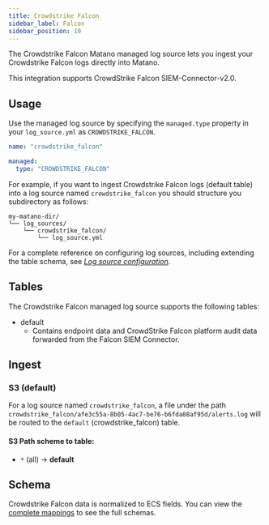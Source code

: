 ```yaml
---
title: Crowdstrike Falcon
sidebar_label: Falcon
sidebar_position: 10
---
```


The Crowdstrike Falcon Matano managed log source lets you ingest your Crowdstrike Falcon logs directly into Matano.

This integration supports CrowdStrike Falcon SIEM-Connector-v2.0.

## Usage

Use the managed log source by specifying the `managed.type` property in your `log_source.yml` as `CROWDSTRIKE_FALCON`.

```yml
name: "crowdstrike_falcon"

managed:
  type: "CROWDSTRIKE_FALCON"
```

For example, if you want to ingest Crowdstrike Falcon logs (default table) into a log source named `crowdstrike_falcon` you should structure you subdirectory as follows:

```
my-matano-dir/
└── log_sources/
    └── crowdstrike_falcon/
        └── log_source.yml
```

For a complete reference on configuring log sources, including extending the table schema, see [_Log source configuration_](../configuration.md).

## Tables

The Crowdstrike Falcon managed log source supports the following tables:

- default
  - Contains endpoint data and CrowdStrike Falcon platform audit data forwarded from the Falcon SIEM Connector.

## Ingest

### S3 (default)

For a log source named `crowdstrike_falcon`, a file under the path `crowdstrike_falcon/afe3c55a-8b05-4ac7-be76-b6fda08af95d/alerts.log` will be routed to the `default` (crowdstrike_falcon) table.

#### S3 Path scheme to table:

- `*` (all) -> **default**

## Schema

Crowdstrike Falcon data is normalized to ECS fields. You can view the [complete mappings][1] to see the full schemas.

[1]: https://github.com/matanolabs/matano/blob/main/data/managed/log_sources/crowdstrike_falcon/log_source.yml
